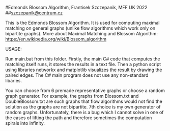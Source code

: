 #Edmonds Blossom Algorithm, Frantisek Szczepanik, MFF UK 2022
##szczepanik@centrum.cz

This is the Edmonds Blossom Algorithm.
It is used for computing maximal matching on general graphs (unlike flow algorithms which work only on bipartite graphs).
More about Maximal Matching and Blossom Algorithm: https://en.wikipedia.org/wiki/Blossom_algorithm



USAGE:

Run main.bat from this folder. Firstly, the main C# code that computes the matching itself runs, it stores the results in a text file.
Then a python script using libraries networkx and matplotlib visualizes the result by drawing the paired edges.
The C# main program does not use any non-standard libaries.

You can choose from 6 premade representative graphs or choose a random graph generator.
For example, the graphs from Blossom.txt and DoubleBlossom.txt are such graphs that flow algorithms would not find the solution as the graphs are not bipartite.
7th choice is my own generator of random graphs. Unfortunately, there is a bug which I cannot solve in one of the cases of lifting the path and therefore sometimes the computation spirals into infinity.



